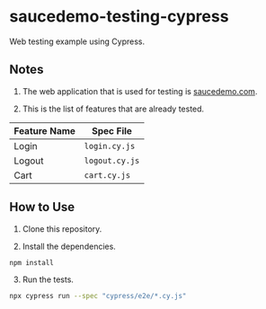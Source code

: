 # saucedemo-testing-cypress

Web testing example using Cypress.

## Notes

1. The web application that is used for testing is [saucedemo.com](https://saucedemo.com/).

2. This is the list of features that are already tested.

| **Feature Name** | **Spec File**  |
| ---------------- | -------------- |
| Login            | `login.cy.js`  |
| Logout           | `logout.cy.js` |
| Cart             | `cart.cy.js`   |

## How to Use

1. Clone this repository.

2. Install the dependencies.

```sh
npm install
```

3. Run the tests.

```sh
npx cypress run --spec "cypress/e2e/*.cy.js"
```
